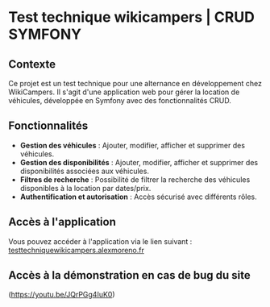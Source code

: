 # Test technique wikicampers | CRUD SYMFONY

## Contexte

Ce projet est un test technique pour une alternance en développement chez WikiCampers. Il s'agit d'une application web pour gérer la location de véhicules, développée en Symfony avec des fonctionnalités CRUD.

## Fonctionnalités

- **Gestion des véhicules** : Ajouter, modifier, afficher et supprimer des véhicules.
- **Gestion des disponibilités** : Ajouter, modifier, afficher et supprimer des disponibilités associées aux véhicules.
- **Filtres de recherche** : Possibilité de filtrer la recherche des véhicules disponibles à la location par dates/prix.
- **Authentification et autorisation** : Accès sécurisé avec différents rôles.

## Accès à l'application
Vous pouvez accéder à l'application via le lien suivant : [testtechniquewikicampers.alexmoreno.fr](http://testtechniquewikicampers.alexmoreno.fr)

## Accès à la démonstration en cas de bug du site
(https://youtu.be/JQrPGg4IuK0)
